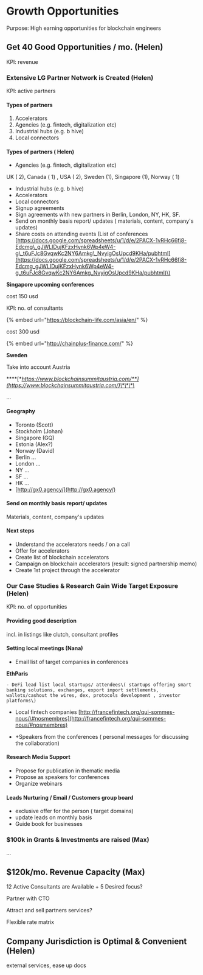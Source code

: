 # Growth Opportunities

Purpose: High earning opportunities for blockchain engineers

## Get 40 Good Opportunities / mo. \(Helen\)

KPI: revenue

### Extensive LG Partner Network is Created \(Helen\)

KPI: active partners

#### Types of partners

1. Accelerators
2. Agencies \(e.g. fintech, digitalization etc\)
3. Industrial hubs \(e.g. b hive\)
4. Local connectors

#### Types of partners \( Helen\) 

* Agencies \(e.g. fintech, digitalization etc\)

UK \( 2\),  Canada \( 1\) , USA \( 2\), Sweden \(1\), Singapore \(1\), Norway \( 1\) 

* Industrial hubs \(e.g. b hive\)
* Accelerators
* Local connectors
* Signup agreements
* Sign agreements with new partners in Berlin, London, NY, HK, SF.
* Send on monthly basis report/ updates \( materials, content, company's updates\)
* Share costs on attending events  \(List of conferences [https://docs.google.com/spreadsheets/u/1/d/e/2PACX-1vRHc66fi8-Edcmg\_gJWLIDujKFzxHynk6Wp4eW4-g\_t6uFJc8GvqwKc2NY6Amkg\_NvyigOsUpcd9KHa/pubhtml](https://docs.google.com/spreadsheets/u/1/d/e/2PACX-1vRHc66fi8-Edcmg_gJWLIDujKFzxHynk6Wp4eW4-g_t6uFJc8GvqwKc2NY6Amkg_NvyigOsUpcd9KHa/pubhtml)\)

**Singapore upcoming conferences** 

cost 150 usd 

KPI: no. of consultants

{% embed url="https://blockchain-life.com/asia/en/" %}

cost 300 usd 

{% embed url="http://chainplus-finance.com/" %}

**Sweden** 

Take into account Austria 

\*\*\*\*[**https://www.blockchainsummitaustria.com/**](https://www.blockchainsummitaustria.com/)\*\*\*\*

...

#### Geography

* Toronto \(Scott\)
* Stockholm \(Johan\)
* Singapore \(GQ\)
* Estonia \(Alex?\)
* Norway \(David\)
* Berlin ...
* London ...
* NY ...
* SF ...
* HK ...
* [http://gx0.agency/](http://gx0.agency/)

#### Send on monthly basis report/ updates

Materials, content, company's updates

#### Next steps

* Understand the accelerators needs / on a call
* Offer for accelerators
* Create list of blockchain accelerators
* Campaign on blockchain accelerators \(result: signed partnership memo\)
* Create 1st project through the accelerator

### Our Case Studies & Research Gain Wide Target Exposure \(Helen\)

KPI: no. of opportunities

#### Providing good description

incl. in listings like clutch, consultant profiles

#### Setting local meetings \(Nana\)

* Email list of target companies in conferences 

**EthParis** 

    - DeFi lead list local startups/ attendees\( startups offering smart banking solutions, exchanges, export import settlements, wallets/cashout the wires, dex, protocols development , investor platforms\) 

  - Local fintech companies [http://francefintech.org/qui-sommes-nous/\#nosmembres](http://francefintech.org/qui-sommes-nous/#nosmembres) 

* +Speakers from the conferences \( personal messages for discussing the collaboration\) 

#### Research Media Support

* Propose for publication in thematic media
* Propose as speakers for conferences
* Organize webinars 

#### Leads Nurturing / Email / Customers group board



* exclusive offer for the person \( target domains\) 
* update leads on monthly basis 
* Guide book for businesses 



### $100k in Grants & Investments are raised \(Max\)

...

## $120k/mo. Revenue Capacity \(Max\)

12 Active Consultants are Available + 5 Desired focus?

Partner with CTO

Attract and sell partners services?

Flexible rate matrix 



## Company Jurisdiction is Optimal & Convenient \(Helen\)

external services, ease up docs

